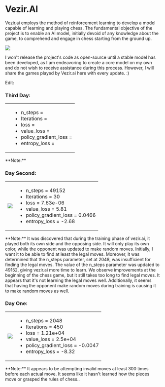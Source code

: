 # Vezir.AI
Vezir.ai employs the method of reinforcement learning to develop a model capable of learning and playing chess. The fundamental objective of the project is to enable an AI model, initially devoid of any knowledge about the game, to comprehend and engage in chess starting from the ground up.

![](https://github.com/asametyildirim/vezirai/blob/main/images/vezir-ai.png)

I won't release the project's code as open-source until a stable model has been developed, as I am endeavoring to create a core model on my own and do not wish to receive assistance during this process. However, I will share the games played by Vezir.ai here with every update. :)

Edit:


### Third Day:
<table>
<tr>
<td>

![]()

</td>
<td>

- n_steps = 
- Iterations = 
- loss = 
- value_loss = 
- policy_gradient_loss = 
- entropy_loss = 

</td>
</tr>
</table>
**Note:** 


### Day Second:
<table>
<tr>
<td>

![](https://github.com/asametyildirim/vezirai/blob/main/images/vezirai_game2.gif)

</td>
<td>

- n_steps = 49152
- Iterations = 30
- loss = 7.63e-06  
- value_loss = 5.81
- policy_gradient_loss = 0.0466
- entropy_loss = -2.68

</td>
</tr>
</table>
**Note:** It was discovered that during the training phase of vezir.ai, it played both its own side and the opposing side. It will only play its own color, while the opponent was updated to make random moves. Initially, I want it to be able to find at least the legal moves. Moreover, it was determined that the n_steps parameter, set at 2048, was insufficient for finding the legal moves. The value of the n_steps parameter was updated to 49152, giving vezir.ai more time to learn. We observe improvements at the beginning of the chess game, but it still takes too long to find legal moves. It appears that it's not learning the legal moves well. Additionally, it seems that having the opponent make random moves during training is causing it to make random moves as well.

### Day One:
<table>
<tr>
<td>

![](https://github.com/asametyildirim/vezirai/blob/main/images/vezirai_game1.gif)

</td>
<td>

- n_steps = 2048
- Iterations = 450
- loss = 1.21e+04
- value_loss = 2.5e+04
- policy_gradient_loss = -0.0047
- entropy_loss = -8.32

</td>
</tr>
</table>
**Note:** It appears to be attempting invalid moves at least 300 times before each actual move. It seems like it hasn't learned how the pieces move or grasped the rules of chess..


